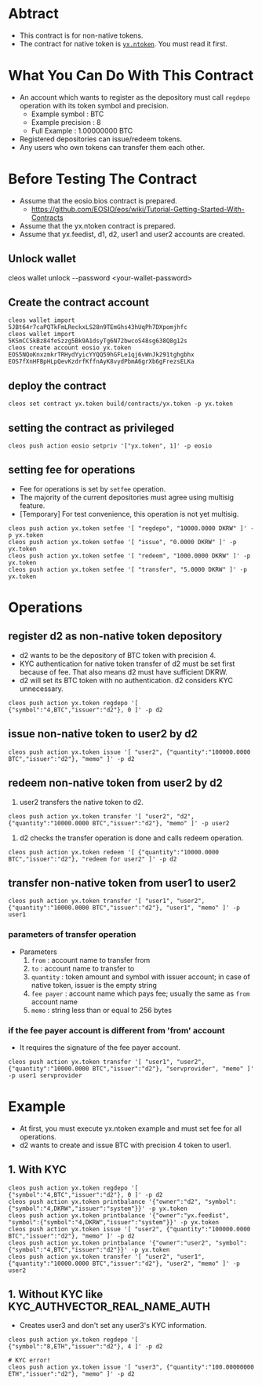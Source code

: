 # Abtract
* This contract is for non-native tokens.
* The contract for native token is [`yx.ntoken`](../../contracts/yx.ntoken/README.md). You must read it first.

# What You Can Do With This Contract
* An account which wants to register as the depository must call `regdepo` operation with its token symbol and precision.
   * Example symbol : BTC
   * Example precision : 8
   * Full Example : 1.00000000 BTC
* Registered depositories can issue/redeem tokens.
* Any users who own tokens can transfer them each other.

# Before Testing The Contract
* Assume that the eosio.bios contract is prepared.
   * https://github.com/EOSIO/eos/wiki/Tutorial-Getting-Started-With-Contracts
* Assume that the yx.ntoken contract is prepared.
* Assume that yx.feedist, d1, d2, user1 and user2 accounts are created.

## Unlock wallet
cleos wallet unlock --password \<your-wallet-password\>

## Create the contract account
```
cleos wallet import 5JBt64r7caPQTkFmLReckxLS28n9TEmGhs43hUqPh7DXpomjhfc
cleos wallet import 5KSmCCSkBz84feSzzg5Bk9A1dsyTg6N72bwcoS48sg638Q8g12s
cleos create account eosio yx.token EOS5NQoKnxzmkrTRHydYyicYYQQ59hGFLe1qj6vWnJk291tghgbhx EOS7fXnHFBpHLpQevKzdrfKffnAyK8vydPbmA6grXb6gFrezsELKa
```

## deploy the contract
`cleos set contract yx.token build/contracts/yx.token -p yx.token`

## setting the contract as privileged
```
cleos push action eosio setpriv '["yx.token", 1]' -p eosio
```

## setting fee for operations
* Fee for operations is set by `setfee` operation.
* The majority of the current depositories must agree using multisig feature.
* [Temporary] For test convenience, this operation is not yet multisig.
```
cleos push action yx.token setfee '[ "regdepo", "10000.0000 DKRW" ]' -p yx.token
cleos push action yx.token setfee '[ "issue", "0.0000 DKRW" ]' -p yx.token
cleos push action yx.token setfee '[ "redeem", "1000.0000 DKRW" ]' -p yx.token
cleos push action yx.token setfee '[ "transfer", "5.0000 DKRW" ]' -p yx.token
```

# Operations

## register d2 as non-native token depository
* d2 wants to be the depository of BTC token with precision 4.
* KYC authentication for native token transfer of d2 must be set first because of fee. That also means d2 must have sufficient DKRW.
* d2 will set its BTC token with no authentication. d2 considers KYC unnecessary.
```
cleos push action yx.token regdepo '[ {"symbol":"4,BTC","issuer":"d2"}, 0 ]' -p d2
```

## issue non-native token to user2 by d2
```
cleos push action yx.token issue '[ "user2", {"quantity":"100000.0000 BTC","issuer":"d2"}, "memo" ]' -p d2
```

## redeem non-native token from user2 by d2
1. user2 transfers the native token to d2.
```
cleos push action yx.token transfer '[ "user2", "d2", {"quantity":"10000.0000 BTC","issuer":"d2"}, "memo" ]' -p user2
```
1. d2 checks the transfer operation is done and calls redeem operation.
```
cleos push action yx.token redeem '[ {"quantity":"10000.0000 BTC","issuer":"d2"}, "redeem for user2" ]' -p d2
```

## transfer non-native token from user1 to user2
```
cleos push action yx.token transfer '[ "user1", "user2", {"quantity":"10000.0000 BTC","issuer":"d2"}, "user1", "memo" ]' -p user1
```
### parameters of transfer operation
* Parameters
   1. `from` : account name to transfer from
   1. `to` : account name to transfer to
   1. `quantity` : token amount and symbol with issuer account; in case of native token, issuer is the empty string
   1. `fee payer` : account name which pays fee; usually the same as `from` account name
   1. `memo` : string less than or equal to 256 bytes

### if the fee payer account is different from 'from' account
* It requires the signature of the fee payer account.
```
cleos push action yx.token transfer '[ "user1", "user2", {"quantity":"10000.0000 BTC","issuer":"d2"}, "servprovider", "memo" ]' -p user1 servprovider
```

# Example
* At first, you must execute yx.ntoken example and must set fee for all operations.
* d2 wants to create and issue BTC with precision 4 token to user1.

## 1. With KYC
```
cleos push action yx.token regdepo '[ {"symbol":"4,BTC","issuer":"d2"}, 0 ]' -p d2
cleos push action yx.token printbalance '{"owner":"d2", "symbol":{"symbol":"4,DKRW","issuer":"system"}}' -p yx.token
cleos push action yx.token printbalance '{"owner":"yx.feedist", "symbol":{"symbol":"4,DKRW","issuer":"system"}}' -p yx.token
cleos push action yx.token issue '[ "user2", {"quantity":"100000.0000 BTC","issuer":"d2"}, "memo" ]' -p d2
cleos push action yx.token printbalance '{"owner":"user2", "symbol":{"symbol":"4,BTC","issuer":"d2"}}' -p yx.token
cleos push action yx.token transfer '[ "user2", "user1", {"quantity":"10000.0000 BTC","issuer":"d2"}, "user2", "memo" ]' -p user2
```

## 1. Without KYC like KYC_AUTHVECTOR_REAL_NAME_AUTH
* Creates user3 and don't set any user3's KYC information.
```
cleos push action yx.token regdepo '[ {"symbol":"8,ETH","issuer":"d2"}, 4 ]' -p d2

# KYC error!
cleos push action yx.token issue '[ "user3", {"quantity":"100.00000000 ETH","issuer":"d2"}, "memo" ]' -p d2
```